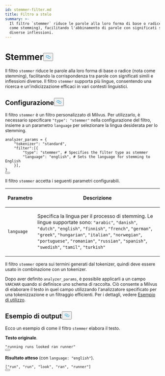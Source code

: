 ```yaml
---
id: stemmer-filter.md
title: Filtro a stelo
summary: >-
  Il filtro `stemmer` riduce le parole alla loro forma di base o radice (nota
  come stemming), facilitando l'abbinamento di parole con significati simili in
  diverse inflessioni.
---
```

<h1 id="Stemmer​" class="common-anchor-header">Stemmer<button data-href="#Stemmer​" class="anchor-icon" translate="no">
      <svg translate="no"
        aria-hidden="true"
        focusable="false"
        height="20"
        version="1.1"
        viewBox="0 0 16 16"
        width="16"
      >
        <path
          fill="#0092E4"
          fill-rule="evenodd"
          d="M4 9h1v1H4c-1.5 0-3-1.69-3-3.5S2.55 3 4 3h4c1.45 0 3 1.69 3 3.5 0 1.41-.91 2.72-2 3.25V8.59c.58-.45 1-1.27 1-2.09C10 5.22 8.98 4 8 4H4c-.98 0-2 1.22-2 2.5S3 9 4 9zm9-3h-1v1h1c1 0 2 1.22 2 2.5S13.98 12 13 12H9c-.98 0-2-1.22-2-2.5 0-.83.42-1.64 1-2.09V6.25c-1.09.53-2 1.84-2 3.25C6 11.31 7.55 13 9 13h4c1.45 0 3-1.69 3-3.5S14.5 6 13 6z"
        ></path>
      </svg>
    </button></h1><p>Il filtro <code translate="no">stemmer</code> riduce le parole alla loro forma di base o radice (nota come stemming), facilitando la corrispondenza tra parole con significati simili e inflessioni diverse. Il filtro <code translate="no">stemmer</code> supporta più lingue, consentendo una ricerca e un'indicizzazione efficaci in vari contesti linguistici.</p>
<h2 id="Configuration​" class="common-anchor-header">Configurazione<button data-href="#Configuration​" class="anchor-icon" translate="no">
      <svg translate="no"
        aria-hidden="true"
        focusable="false"
        height="20"
        version="1.1"
        viewBox="0 0 16 16"
        width="16"
      >
        <path
          fill="#0092E4"
          fill-rule="evenodd"
          d="M4 9h1v1H4c-1.5 0-3-1.69-3-3.5S2.55 3 4 3h4c1.45 0 3 1.69 3 3.5 0 1.41-.91 2.72-2 3.25V8.59c.58-.45 1-1.27 1-2.09C10 5.22 8.98 4 8 4H4c-.98 0-2 1.22-2 2.5S3 9 4 9zm9-3h-1v1h1c1 0 2 1.22 2 2.5S13.98 12 13 12H9c-.98 0-2-1.22-2-2.5 0-.83.42-1.64 1-2.09V6.25c-1.09.53-2 1.84-2 3.25C6 11.31 7.55 13 9 13h4c1.45 0 3-1.69 3-3.5S14.5 6 13 6z"
        ></path>
      </svg>
    </button></h2><p>Il filtro <code translate="no">stemmer</code> è un filtro personalizzato di Milvus. Per utilizzarlo, è necessario specificare <code translate="no">&quot;type&quot;: &quot;stemmer&quot;</code> nella configurazione del filtro, insieme a un parametro <code translate="no">language</code> per selezionare la lingua desiderata per lo stemming.</p>
<pre><code translate="no" class="language-python">analyzer_params = {​
    <span class="hljs-string">&quot;tokenizer&quot;</span>: <span class="hljs-string">&quot;standard&quot;</span>,​
    <span class="hljs-string">&quot;filter&quot;</span>:[{​
        <span class="hljs-string">&quot;type&quot;</span>: <span class="hljs-string">&quot;stemmer&quot;</span>, <span class="hljs-comment"># Specifies the filter type as stemmer​</span>
        <span class="hljs-string">&quot;language&quot;</span>: <span class="hljs-string">&quot;english&quot;</span>, <span class="hljs-comment"># Sets the language for stemming to English​</span>
    }],​
}​
<button class="copy-code-btn"></button></code></pre>
<p>Il filtro <code translate="no">stemmer</code> accetta i seguenti parametri configurabili.</p>
<table data-block-token="CnsXd9Ej7ozbQixt3lzcMqoanUf"><thead><tr><th data-block-token="ASZldv4hso4KpYxws1LcIE6fnSb" colspan="1" rowspan="1"><p data-block-token="FgIodsPFMoIlfDxk0GLcnf6Cn3c">Parametro</p>
</th><th data-block-token="UwUpdXmE2oaLOjxYKpac4U4enUb" colspan="1" rowspan="1"><p data-block-token="S3g4d2pl3o1QfOxDrrCc0bHwn6l">Descrizione</p>
</th></tr></thead><tbody><tr><td data-block-token="Qlg7d56pCo2leCxk3rkcZswhngb" colspan="1" rowspan="1"><p data-block-token="V7Ajd2RyToVjNTxbGEEcVHdYnxb"><code translate="no">language</code></p>
</td><td data-block-token="NTbNd7XeuoBsfsxzQ1Kc0jKonKb" colspan="1" rowspan="1"><p data-block-token="J4nPdCcSToFTGYx6Huhc7kpqnRd">Specifica la lingua per il processo di stemming. Le lingue supportate sono: <code translate="no">"arabic"</code>, <code translate="no">"danish"</code>, <code translate="no">"dutch"</code>, <code translate="no">"english"</code>, <code translate="no">"finnish"</code>, <code translate="no">"french"</code>, <code translate="no">"german"</code>, <code translate="no">"greek"</code>, <code translate="no">"hungarian"</code>, <code translate="no">"italian"</code>, <code translate="no">"norwegian"</code>, <code translate="no">"portuguese"</code>, <code translate="no">"romanian"</code>, <code translate="no">"russian"</code>, <code translate="no">"spanish"</code>, <code translate="no">"swedish"</code>, <code translate="no">"tamil"</code>, <code translate="no">"turkish"</code></p>
</td></tr></tbody></table>
<p>Il filtro <code translate="no">stemmer</code> opera sui termini generati dal tokenizer, quindi deve essere usato in combinazione con un tokenizer.</p>
<p>Dopo aver definito <code translate="no">analyzer_params</code>, è possibile applicarli a un campo <code translate="no">VARCHAR</code> quando si definisce uno schema di raccolta. Ciò consente a Milvus di elaborare il testo in quel campo utilizzando l'analizzatore specificato per una tokenizzazione e un filtraggio efficienti. Per i dettagli, vedere <a href="/docs/it/analyzer-overview.md#Example-use">Esempio di utilizzo</a>.</p>
<h2 id="Example-output​" class="common-anchor-header">Esempio di output<button data-href="#Example-output​" class="anchor-icon" translate="no">
      <svg translate="no"
        aria-hidden="true"
        focusable="false"
        height="20"
        version="1.1"
        viewBox="0 0 16 16"
        width="16"
      >
        <path
          fill="#0092E4"
          fill-rule="evenodd"
          d="M4 9h1v1H4c-1.5 0-3-1.69-3-3.5S2.55 3 4 3h4c1.45 0 3 1.69 3 3.5 0 1.41-.91 2.72-2 3.25V8.59c.58-.45 1-1.27 1-2.09C10 5.22 8.98 4 8 4H4c-.98 0-2 1.22-2 2.5S3 9 4 9zm9-3h-1v1h1c1 0 2 1.22 2 2.5S13.98 12 13 12H9c-.98 0-2-1.22-2-2.5 0-.83.42-1.64 1-2.09V6.25c-1.09.53-2 1.84-2 3.25C6 11.31 7.55 13 9 13h4c1.45 0 3-1.69 3-3.5S14.5 6 13 6z"
        ></path>
      </svg>
    </button></h2><p>Ecco un esempio di come il filtro <code translate="no">stemmer</code> elabora il testo.</p>
<p><strong>Testo originale</strong>.</p>
<pre><code translate="no" class="language-python"><span class="hljs-string">&quot;running runs looked ran runner&quot;</span>​
<button class="copy-code-btn"></button></code></pre>
<p><strong>Risultato atteso</strong> (con <code translate="no">language: &quot;english&quot;</code>).</p>
<pre><code translate="no" class="language-python">[<span class="hljs-string">&quot;run&quot;</span>, <span class="hljs-string">&quot;run&quot;</span>, <span class="hljs-string">&quot;look&quot;</span>, <span class="hljs-string">&quot;ran&quot;</span>, <span class="hljs-string">&quot;runner&quot;</span>]​
<button class="copy-code-btn"></button></code></pre>
